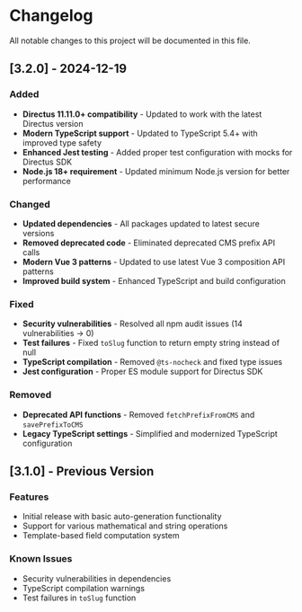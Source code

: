 # Changelog

All notable changes to this project will be documented in this file.

## [3.2.0] - 2024-12-19

### Added
- **Directus 11.11.0+ compatibility** - Updated to work with the latest Directus version
- **Modern TypeScript support** - Updated to TypeScript 5.4+ with improved type safety
- **Enhanced Jest testing** - Added proper test configuration with mocks for Directus SDK
- **Node.js 18+ requirement** - Updated minimum Node.js version for better performance

### Changed
- **Updated dependencies** - All packages updated to latest secure versions
- **Removed deprecated code** - Eliminated deprecated CMS prefix API calls
- **Modern Vue 3 patterns** - Updated to use latest Vue 3 composition API patterns
- **Improved build system** - Enhanced TypeScript and build configuration

### Fixed
- **Security vulnerabilities** - Resolved all npm audit issues (14 vulnerabilities → 0)
- **Test failures** - Fixed `toSlug` function to return empty string instead of null
- **TypeScript compilation** - Removed `@ts-nocheck` and fixed type issues
- **Jest configuration** - Proper ES module support for Directus SDK

### Removed
- **Deprecated API functions** - Removed `fetchPrefixFromCMS` and `savePrefixToCMS`
- **Legacy TypeScript settings** - Simplified and modernized TypeScript configuration

## [3.1.0] - Previous Version

### Features
- Initial release with basic auto-generation functionality
- Support for various mathematical and string operations
- Template-based field computation system

### Known Issues
- Security vulnerabilities in dependencies
- TypeScript compilation warnings
- Test failures in `toSlug` function